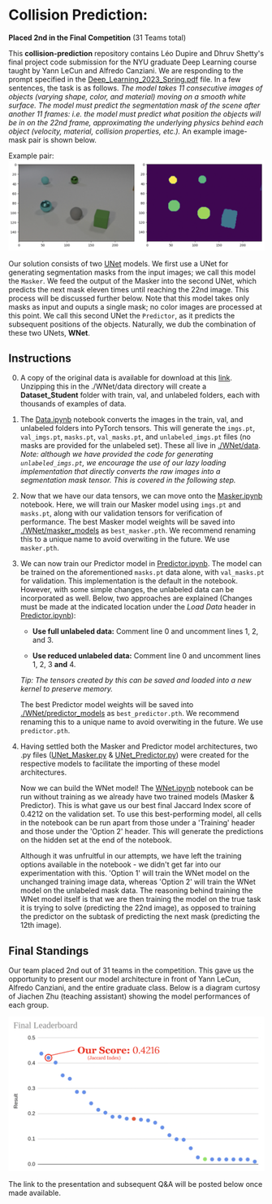 # Collision Prediction: 

__Placed 2nd in the Final Competition__ (31 Teams total)

This __collision-prediction__ repository contains Léo Dupire and Dhruv Shetty's final project code submission for the NYU graduate Deep Learning course taught by Yann LeCun and Alfredo Canziani. We are responding to the prompt specified in the [Deep_Learning_2023_Spring.pdf](./Deep_Learning_2023_Spring.pdf) file. In a few sentences, the task is as follows. _The model takes 11 consecutive images of objects (varying shape, color, and material) moving on a smooth white surface. The model must predict the segmentation mask of the scene after another 11 frames: i.e. the model must predict what position the objects will be in on the 22nd frame, approximating the underlying physics behind each object (velocity, material, collision properties, etc.)._ An example image-mask pair is shown below.

Example pair: ![Alt](./example.png "Image-Mask Pair")

Our solution consists of two [UNet](https://arxiv.org/abs/1505.04597) models. We first use a UNet for generating segmentation masks from the input images; we call this model the `Masker`. We feed the output of the Masker into the second UNet, which predicts the next mask eleven times until reaching the 22nd image. This process will be discussed further below. Note that this model takes only masks as input and ouputs a single mask; no color images are processed at this point. We call this second UNet the `Predictor`, as it predicts the subsequent positions of the objects. Naturally, we dub the combination of these two UNets, __WNet__. 

## Instructions

0. A copy of the original data is available for download at this [link](https://drive.google.com/file/d/1bHl4sEOBRDXN3Hsb6aBIoY1piPj1-Bd2/view?usp=sharing). Unzipping this in the ./WNet/data directory will create a __Dataset_Student__ folder with train, val, and unlabeled folders, each with thousands of examples of data.


1. The [Data.ipynb](./WNet/Data.ipynb) notebook converts the images in the train, val, and unlabeled folders into PyTorch tensors. This will generate the `imgs.pt`, `val_imgs.pt`, `masks.pt`, `val_masks.pt`, and `unlabeled_imgs.pt` files (no masks are provided for the unlabeled set). These all live in [./WNet/data](./WNet/data). _Note: although we have provided the code for generating `unlabeled_imgs.pt`, we encourage the use of our lazy loading implementation that directly converts the raw images into a segmentation mask tensor. This is covered in the following step._


2. Now that we have our data tensors, we can move onto the [Masker.ipynb](./WNet/Masker.ipynb) notebook. Here, we will train our Masker model using `imgs.pt` and `masks.pt`, along with our validation tensors for verification of performance. The best Masker model weights will be saved into [./WNet/masker_models](./WNet/masker_models) as `best_masker.pth`. We recommend renaming this to a unique name to avoid overwiting in the future. We use `masker.pth`.


3. We can now train our Predictor model in [Predictor.ipynb](./WNet/Predictor.ipynb). The model can be trained on the aforementioned `masks.pt` data alone, with `val_masks.pt` for validation. This implementation is the default in the notebook. However, with some simple changes, the unlabeled data can be incorporated as well. Below, two approaches are explained (Changes must be made at the indicated location under the _Load Data_ header in [Predictor.ipynb](./WNet/Predictor.ipynb)):

    * __Use full unlabeled data:__ Comment line 0 and uncomment lines 1, 2, and 3. 

    * __Use reduced unlabeled data:__ Comment line 0 and uncomment lines 1, 2, 3 __and__ 4. 

    _Tip: The tensors created by this can be saved and loaded into a new kernel to preserve memory._ 
    
    The best Predictor model weights will be saved into [./WNet/predictor_models](./WNet/predictor_models) as `best_predictor.pth`. We recommend renaming this to a unique name to avoid overwiting in the future. We use `predictor.pth`.


4. Having settled both the Masker and Predictor model architectures, two .py files ([UNet_Masker.py](./WNet/UNet_Masker.py) & [UNet_Predictor.py](./WNet/UNet_Predictor.py)) were created for the respective models to facilitate the importing of these model architectures.

    Now we can build the WNet model! The [WNet.ipynb](./WNet/WNet.ipynb) notebook can be run without training as we already have two trained models (Masker & Predictor). This is what gave us our best final Jaccard Index score of 0.4212 on the validation set. To use this best-performing model, all cells in the notebook can be run apart from those under a 'Training' header and those under the 'Option 2' header. This will generate the predictions on the hidden set at the end of the notebook.

    Although it was unfruitful in our attempts, we have left the training options available in the notebook - we didn't get far into our experimentation with this. 'Option 1' will train the WNet model on the unchanged training image data, whereas 'Option 2' will train the WNet model on the unlabeled mask data. The reasoning behind training the WNet model itself is that we are then training the model on the true task it is trying to solve (predicting the 22nd image), as opposed to training the predictor on the subtask of predicting the next mask (predicting the 12th image).

## Final Standings

Our team placed 2nd out of 31 teams in the competition. This gave us the opportunity to present our model architecture in front of Yann LeCun, Alfredo Canziani, and the entire graduate class. Below is a diagram curtosy of Jiachen Zhu (teaching assistant) showing the model performances of each group. 

![Alt](./scores.png "Team Scores")

The link to the presentation and subsequent Q&A will be posted below once made available.